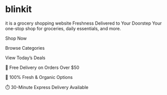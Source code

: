 # blinkit
it is a grocery shopping website
Freshness Delivered to Your Doorstep
Your one-stop shop for groceries, daily essentials, and more.

Shop Now

Browse Categories

View Today’s Deals

🚚 Free Delivery on Orders Over $50

🥬 100% Fresh & Organic Options

⏱️ 30-Minute Express Delivery Available

